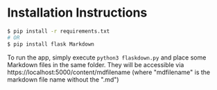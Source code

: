 Installation Instructions
==========================

```bash
$ pip install -r requirements.txt
# OR
$ pip install flask Markdown
```

To run the app, simply execute `python3 flaskdown.py` and place some Markdown
files in the same folder.  They will be accessible via 
https://localhost:5000/content/mdfilename (where "mdfilename" is the markdown
file name without the ".md")
